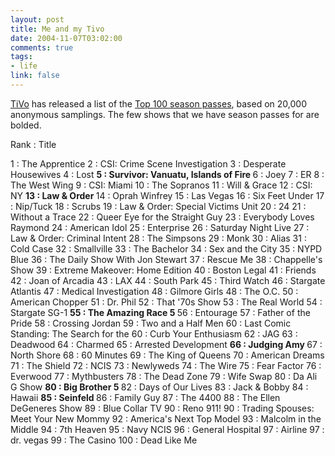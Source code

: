 ```yaml
--- 
layout: post
title: Me and my Tivo
date: 2004-11-07T03:02:00
comments: true
tags:
- life
link: false
---
```

<a href="http://tivo.com" title="Tivo">TiVo</a> has released a list of the <a href="http://www.tivo.com/5.3.top100.asp" title="Top 100 season passes">Top 100 season passes</a>, based on 20,000 anonymous samplings. The few shows that we have season passes for are bolded.

Rank : Title


1 : The Apprentice
2 : CSI: Crime Scene Investigation
3 : Desperate Housewives
4 : Lost
<b>5 : Survivor: Vanuatu, Islands of Fire </b>
6 : Joey
7 : ER
8 : The West Wing
9 : CSI: Miami
10 : The Sopranos
11 : Will & Grace
12 : CSI: NY
<b>13 : Law & Order </b>
14 : Oprah Winfrey
15 : Las Vegas
16 : Six Feet Under
17 : Nip/Tuck
18 : Scrubs
19 : Law & Order: Special Victims Unit
20 : 24
21 : Without a Trace
22 : Queer Eye for the Straight Guy
23 : Everybody Loves Raymond
24 : American Idol
25 : Enterprise
26 : Saturday Night Live
27 : Law & Order: Criminal Intent
28 : The Simpsons
29 : Monk
30 : Alias
31 : Cold Case
32 : Smallville
33 : The Bachelor
34 : Sex and the City
35 : NYPD Blue
36 : The Daily Show With Jon Stewart
37 : Rescue Me
38 : Chappelle's Show
39 : Extreme Makeover: Home Edition
40 : Boston Legal
41 : Friends
42 : Joan of Arcadia
43 : LAX
44 : South Park
45 : Third Watch
46 : Stargate Atlantis
47 : Medical Investigation
48 : Gilmore Girls
48 : The O.C.
50 : American Chopper
51 : Dr. Phil
52 : That '70s Show
53 : The Real World
54 : Stargate SG-1
<b>55 : The Amazing Race 5 </b>
56 : Entourage
57 : Father of the Pride
58 : Crossing Jordan
59 : Two and a Half Men
60 : Last Comic Standing: The Search for the
60 : Curb Your Enthusiasm
62 : JAG
63 : Deadwood
64 : Charmed
65 : Arrested Development
<b>66 : Judging Amy </b>
67 : North Shore
68 : 60 Minutes
69 : The King of Queens
70 : American Dreams
71 : The Shield
72 : NCIS
73 : Newlyweds
74 : The Wire
75 : Fear Factor
76 : Everwood
77 : Mythbusters
78 : The Dead Zone
79 : Wife Swap
80 : Da Ali G Show
<b>80 : Big Brother 5 </b>
82 : Days of Our Lives
83 : Jack & Bobby
84 : Hawaii
<b>85 : Seinfeld </b>
86 : Family Guy
87 : The 4400
88 : The Ellen DeGeneres Show
89 : Blue Collar TV
90 : Reno 911!
90 : Trading Spouses: Meet Your New Mommy
92 : America's Next Top Model
93 : Malcolm in the Middle
94 : 7th Heaven
95 : Navy NCIS
96 : General Hospital
97 : Airline
97 : dr. vegas
99 : The Casino
100 : Dead Like Me
